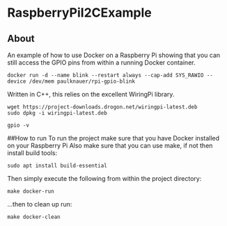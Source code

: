 # RaspberryPiI2CExample

## About
An example of how to use Docker on a Raspberry Pi showing that you can still access the GPIO pins from within a running Docker container.
```
docker run -d --name blink --restart always --cap-add SYS_RAWIO --device /dev/mem paulknauer/rpi-gpio-blink
```
Written in C++, this relies on the excellent WiringPi library.

```
wget https://project-downloads.drogon.net/wiringpi-latest.deb
sudo dpkg -i wiringpi-latest.deb

gpio -v
```
##How to run
To  run the project make sure that you have Docker installed on your Raspberry Pi
Also make sure that you can use make, if not then install build tools:
```
sudo apt install build-essential
```
Then simply execute the following from within the project directory:
```
make docker-run
```
...then to clean up run:
```
make docker-clean
```
